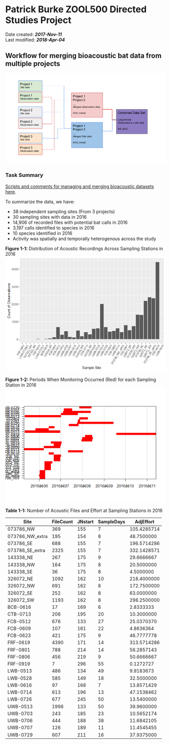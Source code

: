 # Patrick Burke ZOOL500 Directed Studies Project
Date created: ___2017-Nov-11___   
Last modified: ___2018-Apr-04___   


## Workflow for merging bioacoustic bat data from multiple projects

![alt text](ghd01_datamgt_files/workflow.png)

### Task Summary

[Scripts and comments for managing and merging bioacoustic datasets here](https://github.com/burkeprw/zool500_batdatamgt/blob/master/r_scripts/t1_datamgt/ghd01_datamgt.md).

To summarize the data, we have:

- 38 independent sampling sites (From 3 projects)   
- 30 sampling sites with data in 2016   
- 14,906 of recorded files with potential bat calls in 2016   
- 3,197 calls identified to species in 2016      
- 10 species identified in 2016   
- Activity was spatially and temporally heterogenous across the study


**Figure 1-1:** Distribution of Acoustic Recordings Across Sampling Stations in 2016
![alt text](ghd01_datamgt_files/figure-markdown_github-ascii_identifiers/unnamed-chunk-7-1.png)


**Figure 1-2:** Periods When Monitoring Occurred (Red) for each Sampling Station in 2016
![alt text](ghd01_datamgt_files/figure-markdown_github-ascii_identifiers/unnamed-chunk-3-1.png)

**Table 1-1:** Number of Acoustic Files and Effort at Sampling Stations in 2016

Site           |FileCount|JNstart|SampleDays|AdjEffort
---------------|---------|-------|----------|----------
073786_NW	     |369	     |155	   |7         |105.4285714
073786_NW_extra|195	     |154	   |8         |48.7500000
073786_SE	     |688	     |155    |7         |196.5714286
073786_SE_extra|2325	   |155    |7         |332.1428571
143338_NE	     |267	     |175	   |9	        |29.6666667
143338_NW	     |164      |175	   |8	        |20.5000000
143338_SE	     |36	     |175	   |8	        |4.5000000
326072_NE	     |1092     |162	   |10	      |218.4000000
326072_NW	     |691	     |162	   |8	        |172.7500000
326072_SE	     |252	     |162	   |8	        |63.0000000
326072_SW	     |1193	   |162	   |8	        |298.2500000
BCB-0616	     |17	     |169	   |6	        |2.8333333
CTB-0713	     |206	     |195	   |20	      |10.3000000
FCB-0512	     |676	     |133	   |27	      |25.0370370
FCB-0609	     |107	     |161	   |22	      |4.8636364
FCB-0623	     |421	     |175	   |9	        |46.7777778
FRF-0619	     |4390	   |171	   |14	      |313.5714286
FRF-0801	     |788	     |214	   |14	      |56.2857143
FRF-0806	     |456	     |219	   |9	        |50.6666667
FRF-0919	     |7	       |296	   |55	      |0.1272727
LWB-0513	     |486	     |134	   |49	      |9.9183673
LWB-0528	     |585	     |149	   |18	      |32.5000000
LWB-0616	     |97	     |168	   |7	        |13.8571429
LWB-0714	     |613	     |196	   |13	      |47.1538462
LWB-0726	     |677	     |245	   |50	      |13.5400000
UWB-0513	     |1998	   |133	   |50	      |39.9600000
UWB-0703	     |243	     |185	   |23	      |10.5652174
UWB-0706	     |444	     |188	   |38	      |11.6842105
UWB-0707	     |126	     |189	   |11	      |11.4545455
UWB-0729	     |607	     |211	   |16	      |37.9375000
